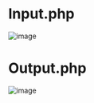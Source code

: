 # Input.php

![image](https://user-images.githubusercontent.com/54404794/99835058-a055d300-2b96-11eb-8555-75d5a8b4414f.png)

# Output.php

![image](https://user-images.githubusercontent.com/54404794/99835158-c4191900-2b96-11eb-8181-31a742756dd2.png)
